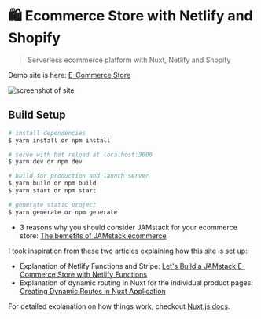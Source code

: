 # 🛍 Ecommerce Store with Netlify and Shopify

> Serverless ecommerce platform with Nuxt, Netlify and Shopify

Demo site is here: [E-Commerce Store](https://jamstack-ecommerce.nesters.me)

![screenshot of site](https://s3-us-west-2.amazonaws.com/s.cdpn.io/28963/ecommerce-screenshot.jpg "E-Commerce Netlify Site")

## Build Setup

``` bash
# install dependencies
$ yarn install or npm install

# serve with hot reload at localhost:3000
$ yarn dev or npm dev

# build for production and launch server
$ yarn build or npm build
$ yarn start or npm start

# generate static project
$ yarn generate or npm generate
```

* 3 reasons why you should consider JAMstack for your ecommerce store: [The bemefits of JAMstack ecommerce](https://medium.com/@nestersk/the-benefits-of-jamstack-ecommerce-12fbedcf1501)

I took inspiration from these two articles explaining how this site is set up:
* Explanation of Netlify Functions and Stripe: [Let's Build a JAMstack E-Commerce Store with Netlify Functions](https://css-tricks.com/lets-build-a-jamstack-e-commerce-store-with-netlify-functions/)
* Explanation of dynamic routing in Nuxt for the individual product pages: [Creating Dynamic Routes in Nuxt Application](https://css-tricks.com/creating-dynamic-routes-in-a-nuxt-application/)

For detailed explanation on how things work, checkout [Nuxt.js docs](https://nuxtjs.org).

